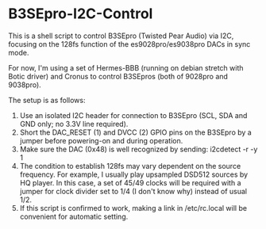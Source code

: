 # B3SEpro-I2C-Control

This is a shell script to control B3SEpro (Twisted Pear Audio) via I2C, focusing on the 128fs function of the es9028pro/es9038pro DACs in sync mode.

For now, I'm using a set of Hermes-BBB (running on debian stretch with Botic driver) and Cronus to control B3SEpros (both of 9028pro and 9038pro).

The setup is as follows:

1. Use an isolated I2C header for connection to B3SEpro (SCL, SDA and GND only; no 3.3V line required).
2. Short the DAC_RESET (1) and DVCC (2) GPIO pins on the B3SEpro by a jumper before powering-on and during operation.
3. Make sure the DAC (0x48) is well recognized by sending: i2cdetect -r -y 1
4. The condition to establish 128fs may vary dependent on the source frequency. For example, I usually play upsampled DSD512 sources by HQ player. In this case, a set of 45/49 clocks will be required with a jumper for clock divider set to 1/4 (I don't know why) instead of usual 1/2.
5. If this script is confirmed to work, making a link in /etc/rc.local will be convenient for automatic setting.
